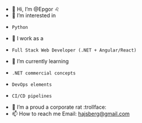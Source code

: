 - 👋 Hi, I’m @Epgor :leo:
- 👀 I’m interested in 
-     Python 
- :office: I work as a
-     Full Stack Web Developer (.NET + Angular/React)
- 🌱 I’m currently learning
-     .NET commercial concepts
-     DevOps elements
-     CI/CD pipelines
- 💞️ I’m a proud  a corporate rat :trollface:
- 📫 How to reach me 
      Email: hajsberg@gmail.com

<!---
Epgor/Epgor is a ✨ special ✨ repository because its `README.md` (this file) appears on your GitHub profile.
You can click the Preview link to take a look at your changes.
--->
